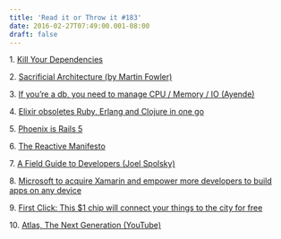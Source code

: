 ```yaml
---
title: 'Read it or Throw it #183'
date: 2016-02-27T07:49:00.001-08:00
draft: false
---
```


1. [Kill Your Dependencies](http://www.mikeperham.com/2016/02/09/kill-your-dependencies/)

2. [Sacrificial Architecture (by Martin Fowler)](http://martinfowler.com/bliki/SacrificialArchitecture.html)

3. [If you’re a db, you need to manage CPU / Memory / IO (Ayende)](https://ayende.com/blog/173153/if-youre-a-db-you-need-to-manage-cpu-memory-io)

4. [Elixir obsoletes Ruby, Erlang and Clojure in one go](https://medium.com/@qertoip/elixir-obsoletes-ruby-erlang-and-clojure-in-one-go-605329b7b9b4)

5. [Phoenix is Rails 5](https://medium.com/infinite-red/phoenix-is-rails-5-f6d28e57395#.6lyjguk0y)

6. [The Reactive Manifesto](http://www.reactivemanifesto.org/)

7. [A Field Guide to Developers (Joel Spolsky)](http://www.joelonsoftware.com/articles/FieldGuidetoDevelopers.html)

8. [Microsoft to acquire Xamarin and empower more developers to build apps on any device](http://blogs.microsoft.com/blog/2016/02/24/microsoft-to-acquire-xamarin-and-empower-more-developers-to-build-apps-on-any-device/)

9. [First Click: This $1 chip will connect your things to the city for free](http://www.theverge.com/2016/2/17/11030692/Lorawan-internet-of-things-network-amsterdam)

10. [Atlas, The Next Generation (YouTube)](https://www.youtube.com/watch?v=rVlhMGQgDkY)